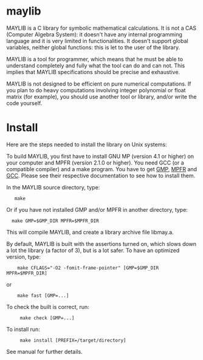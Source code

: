 # maylib

MAYLIB is a C library for symbolic mathematical calculations.
It is not a CAS (Computer Algebra System): it doesn't have any
internal programming language and it is very limited in
functionalities. It doesn't support global variables, neither global
functions: this is let to the user of the library.

MAYLIB is a tool for programmer, which means that he must be able
to understand completely and fully what the tool can do and can not. This
implies that MAYLIB specifications should be precise and exhaustive.

MAYLIB is not designed to be efficient on pure numerical computations.
If you plan to do heavy computations involving integer polynomial or
float matrix (for example), you should use another tool or library,
and/or write the code yourself.

# Install

Here are the steps needed to install the library on Unix systems:

To build MAYLIB, you first have to install GNU MP
(version 4.1 or higher) on your computer and MPFR (version 2.1.0 or higher).
You need GCC (or a compatible compiler) and a make program.
You have to get [GMP](http://www.gmplib.org/), [MPFR](http://www.mpfr.org/) and [GCC](http://gcc.gnu.org/). Please see their respective documentation to see how to install them.

In the MAYLIB source directory, type:

       make

Or if you have not installed GMP and/or MPFR in another directory, type:

      make GMP=$GMP_DIR MPFR=$MPFR_DIR

This will compile MAYLIB, and create a library archive file libmay.a.

By default, MAYLIB is built with the assertions turned on,
which slows down a lot the library (a factor of 3), but is a lot safer.
To have an optimized version, type:

        make CFLAGS="-O2 -fomit-frame-pointer" [GMP=$GMP_DIR MPFR=$MPFR_DIR]

or

        make fast [GMP=...]


To check the built is correct, run:

         make check [GMP=...]

To install run:

         make install [PREFIX=/target/directory]

See manual for further details.

